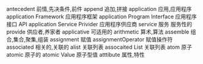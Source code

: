 antecedent  前情,先决条件,前件
append  追加,拼接
application 应用,应用程序
application Framework  应用程序框架
application Program Interface 应用程序接口  API
application Service Privider  应用程序供应商
service 服务 服务性的 
provide 供应者,养家者
applicative 可适用的
arithmetic  算术,算法
assemble  组合,集合,聚集,组装
assignment  赋值
assignmentOperator  赋值操作符
associated  相关的,关联的
alist 关联列表
assocaited  List  关联列表
atom  原子
atomic  原子的
atomic Value  原子型值
atttibute  属性,特性